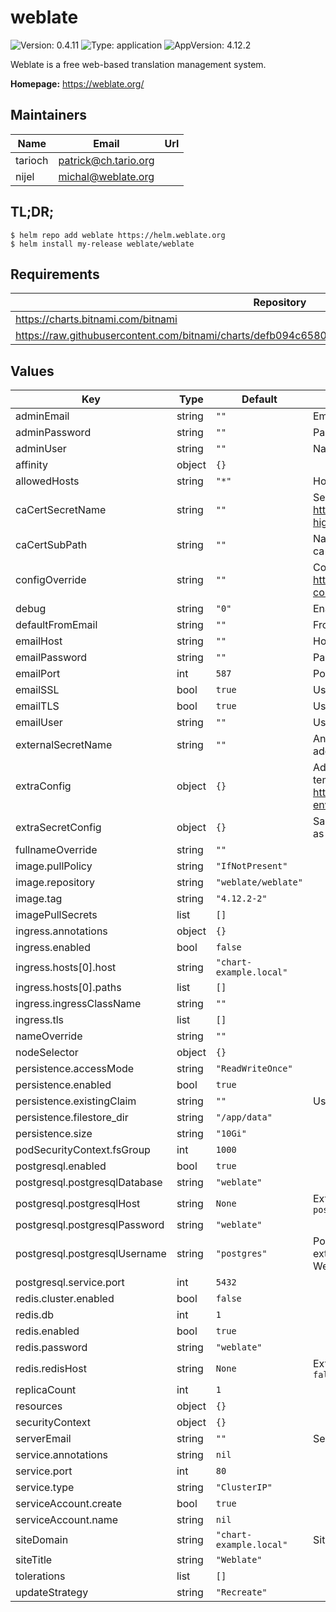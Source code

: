 # weblate

![Version: 0.4.11](https://img.shields.io/badge/Version-0.4.11-informational?style=flat-square) ![Type: application](https://img.shields.io/badge/Type-application-informational?style=flat-square) ![AppVersion: 4.12.2](https://img.shields.io/badge/AppVersion-4.12.2-informational?style=flat-square)

Weblate is a free web-based translation management system.

**Homepage:** <https://weblate.org/>

## Maintainers

| Name | Email | Url |
| ---- | ------ | --- |
| tarioch | <patrick@ch.tario.org> |  |
| nijel | <michal@weblate.org> |  |

## TL;DR;

```console
$ helm repo add weblate https://helm.weblate.org
$ helm install my-release weblate/weblate
```

## Requirements

| Repository | Name | Version |
|------------|------|---------|
| https://charts.bitnami.com/bitnami | postgresql | 11.6.6 |
| https://raw.githubusercontent.com/bitnami/charts/defb094c658024e4aa8245622dab202874880cbc/bitnami/ | redis | 12.10.1 |

## Values

| Key | Type | Default | Description |
|-----|------|---------|-------------|
| adminEmail | string | `""` | Email of Admin Account |
| adminPassword | string | `""` | Password of Admin Account |
| adminUser | string | `""` | Name of Admin Account |
| affinity | object | `{}` |  |
| allowedHosts | string | `"*"` | Hosts that are allowed to connect |
| caCertSecretName | string | `""` | Secret containing a custom CA cert bundle to be mounted. See https://docs.weblate.org/en/latest/admin/install.html?highlight=certificates#using-custom-certificate-authority |
| caCertSubPath | string | `""` | Name of the CA cert bundle in the secret, e.g. ca-certificates.crt or ca-bundle.crt |
| configOverride | string | `""` | Config override. See https://docs.weblate.org/en/latest/admin/install/docker.html#custom-configuration-files |
| debug | string | `"0"` | Enable debugging |
| defaultFromEmail | string | `""` | From email for outgoing emails |
| emailHost | string | `""` | Host for sending emails |
| emailPassword | string | `""` | Password for sending emails |
| emailPort | int | `587` | Port for sending emails |
| emailSSL | bool | `true` | Use SSL when sending emails |
| emailTLS | bool | `true` | Use TLS when sending emails |
| emailUser | string | `""` | User name for sending emails |
| externalSecretName | string | `""` | An external secret, in the same namespace, that will be use to set additionnal (environment) configs. |
| extraConfig | object | `{}` | Additional (environment) configs. Values will be evaluated as templates. See https://docs.weblate.org/en/latest/admin/install/docker.html#docker-environment |
| extraSecretConfig | object | `{}` | Same as `extraConfig`, but created as secrets. Values will be evaluated as Helm templates |
| fullnameOverride | string | `""` |  |
| image.pullPolicy | string | `"IfNotPresent"` |  |
| image.repository | string | `"weblate/weblate"` |  |
| image.tag | string | `"4.12.2-2"` |  |
| imagePullSecrets | list | `[]` |  |
| ingress.annotations | object | `{}` |  |
| ingress.enabled | bool | `false` |  |
| ingress.hosts[0].host | string | `"chart-example.local"` |  |
| ingress.hosts[0].paths | list | `[]` |  |
| ingress.ingressClassName | string | `""` |  |
| ingress.tls | list | `[]` |  |
| nameOverride | string | `""` |  |
| nodeSelector | object | `{}` |  |
| persistence.accessMode | string | `"ReadWriteOnce"` |  |
| persistence.enabled | bool | `true` |  |
| persistence.existingClaim | string | `""` | Use an existing volume claim |
| persistence.filestore_dir | string | `"/app/data"` |  |
| persistence.size | string | `"10Gi"` |  |
| podSecurityContext.fsGroup | int | `1000` |  |
| postgresql.enabled | bool | `true` |  |
| postgresql.postgresqlDatabase | string | `"weblate"` |  |
| postgresql.postgresqlHost | string | `None` | External postgres database endpoint, to be used if `postgresql.enabled == false` |
| postgresql.postgresqlPassword | string | `"weblate"` |  |
| postgresql.postgresqlUsername | string | `"postgres"` | PostgreSQL user should be a superuser to be able to install pg_trgm extension. Alternatively you can install it manually prior starting Weblate. |
| postgresql.service.port | int | `5432` |  |
| redis.cluster.enabled | bool | `false` |  |
| redis.db | int | `1` |  |
| redis.enabled | bool | `true` |  |
| redis.password | string | `"weblate"` |  |
| redis.redisHost | string | `None` | External redis database endpoint, to be used if `redis.enabled == false` |
| replicaCount | int | `1` |  |
| resources | object | `{}` |  |
| securityContext | object | `{}` |  |
| serverEmail | string | `""` | Sender for outgoing emails |
| service.annotations | string | `nil` |  |
| service.port | int | `80` |  |
| service.type | string | `"ClusterIP"` |  |
| serviceAccount.create | bool | `true` |  |
| serviceAccount.name | string | `nil` |  |
| siteDomain | string | `"chart-example.local"` | Site domain |
| siteTitle | string | `"Weblate"` |  |
| tolerations | list | `[]` |  |
| updateStrategy | string | `"Recreate"` |  |
